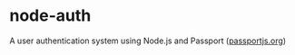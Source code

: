 # node-auth
A user authentication system using Node.js and Passport ([passportjs.org](http://passportjs.org/))
